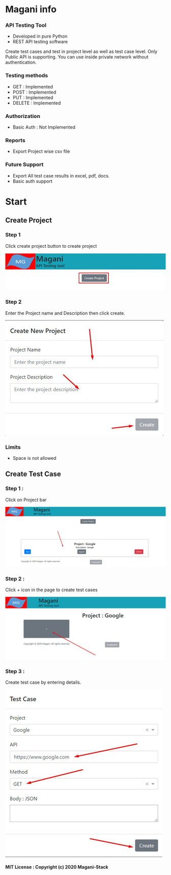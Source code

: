 # Magani info

### API Testing Tool

* Developed in pure Python
* REST API testing software


Create test cases and test in project level as well as test case level. Only Public API is supporting. You can use inside private network without authentication.


### Testing methods

* GET : Implemented
* POST : Implemented
* PUT : Implemented
* DELETE : Implemented

### Authorization 

* Basic Auth : Not Implemented


### Reports

* Export Project wise csv file 

### Future Support

* Export All test case results in excel, pdf, docs.
* Basic auth support


# Start

## Create Project

### Step 1 

Click create project button to create project

![Create Project](../data/images/Screenshot_160.jpg)


### Step 2

Enter the Project name and Description then click create.

![Project name and Description](../data/images/Screenshot_161.jpg)

### Limits

* Space is not allowed


## Create Test Case

### Step 1 : 

Click on Project bar 

![Project bar](../data/images/Screenshot_163.jpg)


### Step 2 :

Click + icon in the page to create test cases

![+](../data/images/Screenshot_164.jpg)

### Step 3 :

Create test case by entering details.

![Test Case](../data/images/Screenshot_166.jpg)



#### MIT License : Copyright (c) 2020 Magani-Stack

